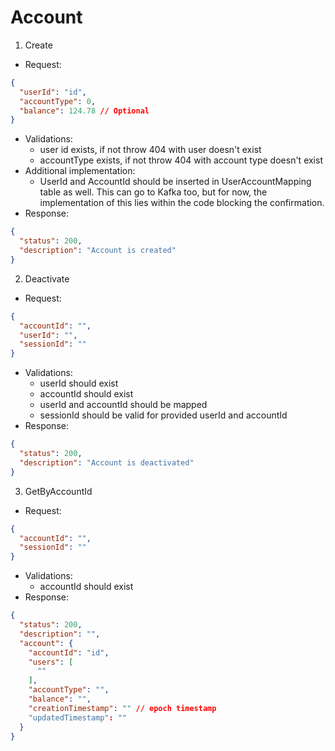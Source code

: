 # Account

1. Create
- Request:
```json
{
  "userId": "id",
  "accountType": 0,
  "balance": 124.78 // Optional
}
```
- Validations:
  - user id exists, if not throw 404 with user doesn't exist
  - accountType exists, if not throw 404 with account type doesn't exist
- Additional implementation:
  - UserId and AccountId should be inserted in UserAccountMapping table as well. This can go to Kafka too, but for now, the implementation of this lies within the code blocking the confirmation.
- Response:
```json
{
  "status": 200,
  "description": "Account is created"
}
```

2. Deactivate
- Request:
```json
{
  "accountId": "",
  "userId": "",
  "sessionId": ""
}
```
- Validations:
  - userId should exist
  - accountId should exist
  - userId and accountId should be mapped
  - sessionId should be valid for provided userId and accountId
- Response:
```json
{
  "status": 200,
  "description": "Account is deactivated"
}
```

3. GetByAccountId
- Request:
```json
{
  "accountId": "",
  "sessionId": ""
}
```
- Validations:
  - accountId should exist
- Response:
```json
{
  "status": 200,
  "description": "",
  "account": {
    "accountId": "id",
    "users": [
      ""
    ],
    "accountType": "",
    "balance": "",
    "creationTimestamp": "" // epoch timestamp
    "updatedTimestamp": ""
  }
}
```
